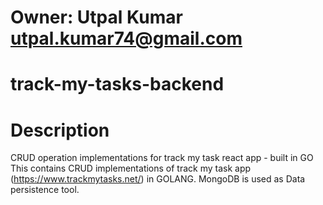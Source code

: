 # Owner: Utpal Kumar <utpal.kumar74@gmail.com>

# track-my-tasks-backend

# Description
CRUD operation implementations for track my task react app - built in GO
This contains CRUD implementations of track my task app (https://www.trackmytasks.net/) in GOLANG. MongoDB is used as Data persistence tool.

